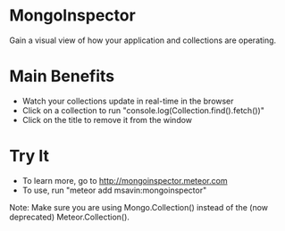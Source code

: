 # MongoInspector
Gain a visual view of how your application and collections are operating. 

# Main Benefits
 - Watch your collections update in real-time in the browser
 - Click on a collection to run "console.log(Collection.find().fetch())"
 - Click on the title to remove it from the window

# Try It
 - To learn more, go to http://mongoinspector.meteor.com
 - To use, run "meteor add msavin:mongoinspector"

Note: Make sure you are using Mongo.Collection() instead of the (now deprecated) Meteor.Collection().